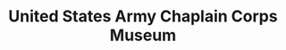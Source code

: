 ---
layout: repo
title: "United States Army Chaplain Corps Museum"
id: 2032
permalink: repos/2032/
---